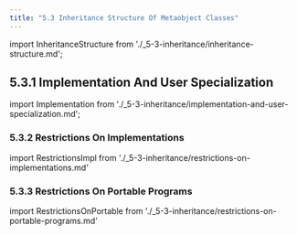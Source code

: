 ```yaml
---
title: "5.3 Inheritance Structure Of Metaobject Classes"
---
```


<!-- # 5.3 Inheritance Structure Of Metaobject Classes -->

import InheritanceStructure from './_5-3-inheritance/inheritance-structure.md';

<InheritanceStructure />

## 5.3.1 Implementation And User Specialization

import Implementation from './_5-3-inheritance/implementation-and-user-specialization.md';

<Implementation />

### 5.3.2 Restrictions On Implementations

import RestrictionsImpl from './_5-3-inheritance/restrictions-on-implementations.md'

<RestrictionsImpl />

### 5.3.3 Restrictions On Portable Programs

import RestrictionsOnPortable from './_5-3-inheritance/restrictions-on-portable-programs.md'

<RestrictionsOnPortable />

